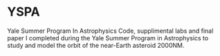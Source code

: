 # YSPA
Yale Summer Program In Astrophysics
Code, supplimental labs and final paper I completed during the Yale Summer Program in Astrophysics to study and model the orbit of the near-Earth asteroid 2000NM.
